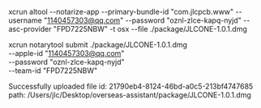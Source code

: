 xcrun altool --notarize-app --primary-bundle-id "com.jlcpcb.www" --username "1140457303@qq.com" --password "oznl-zlce-kapq-nyjd" --asc-provider "FPD7225NBW" -t osx --file ./package/JLCONE-1.0.1.dmg

xcrun notarytool submit ./package/JLCONE-1.0.1.dmg \
  --apple-id "1140457303@qq.com" \
  --password "oznl-zlce-kapq-nyjd" \
  --team-id "FPD7225NBW"


Successfully uploaded file
  id: 21790eb4-8124-46bd-a0c5-213bf4747685
  path: /Users/jlc/Desktop/overseas-assistant/package/JLCONE-1.0.1.dmg